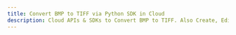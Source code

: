---title: Convert BMP to TIFF via Python SDK in Clouddescription: Cloud APIs & SDKs to Convert BMP to TIFF. Also Create, Edit & Render Microsoft Word & OpenOffice documents in the Cloud.---